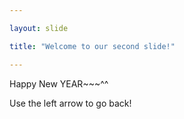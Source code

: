 ```yaml
---

layout: slide

title: "Welcome to our second slide!"

---
```


Happy New YEAR~~~^^

Use the left arrow to go back!
